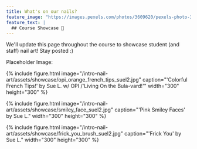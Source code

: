 ```yaml
---
title: What's on our nails?
feature_image: "https://images.pexels.com/photos/3609620/pexels-photo-3609620.jpeg?auto=compress&cs=tinysrgb&dpr=1&w=500"
feature_text: |
  ## Course Showcase 📸
---
```


We'll update this page throughout the course to showcase student (and staff) nail art! Stay posted :)

Placeholder Image:

{% include figure.html image="/intro-nail-art/assets/showcase/opi_orange_french_tips_suel2.jpg" caption="'Colorful French Tips!' by Sue L. w/ OPI /'Living On the Bula-vard!'" width="300" height="300" %}

{% include figure.html image="/intro-nail-art/assets/showcase/smiley_face_suel2.jpg" caption="'Pink Smiley Faces' by Sue L." width="300" height="300" %}

{% include figure.html image="/intro-nail-art/assets/showcase/frick_you_brush_suel2.jpg" caption="'Frick You' by Sue L." width="300" height="300" %}